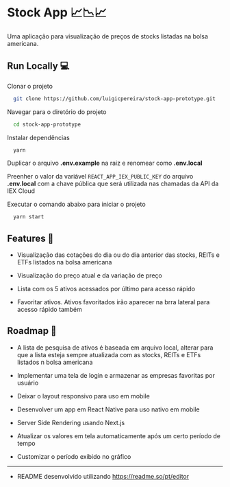# Stock App 📈📉📈

Uma aplicação para visualização de preços de stocks listadas na bolsa americana.

## Run Locally 💻

Clonar o projeto

```bash
  git clone https://github.com/luigicpereira/stock-app-prototype.git
```

Navegar para o diretório do projeto

```bash
  cd stock-app-prototype
```

Instalar dependências

```bash
  yarn
```

Duplicar o arquivo **.env.example** na raiz e renomear como **.env.local**

Preenher o valor da variável `REACT_APP_IEX_PUBLIC_KEY` do arquivo **.env.local** com a chave pública que será utilizada nas chamadas da API da IEX Cloud

Executar o comando abaixo para iniciar o projeto

```bash
  yarn start
```

## Features 🎯

- Visualização das cotações do dia ou do dia anterior das stocks, REITs e ETFs listados na bolsa americana

- Visualização do preço atual e da variação de preço

- Lista com os 5 ativos acessados por último para acesso rápido

- Favoritar ativos. Ativos favoritados irão aparecer na brra lateral para acesso rápido também

## Roadmap 🧩

- A lista de pesquisa de ativos é baseada em arquivo local, alterar para que a lista esteja sempre atualizada com as stocks, REITs e ETFs listados n bolsa americana

- Implementar uma tela de login e armazenar as empresas favoritas por usuário

- Deixar o layout responsivo para uso em mobile

- Desenvolver um app em React Native para uso nativo em mobile

- Server Side Rendering usando Next.js

- Atualizar os valores em tela automaticamente após um certo período de tempo

- Customizar o período exibido no gráfico

---

- README desenvolvido utilizando https://readme.so/pt/editor
